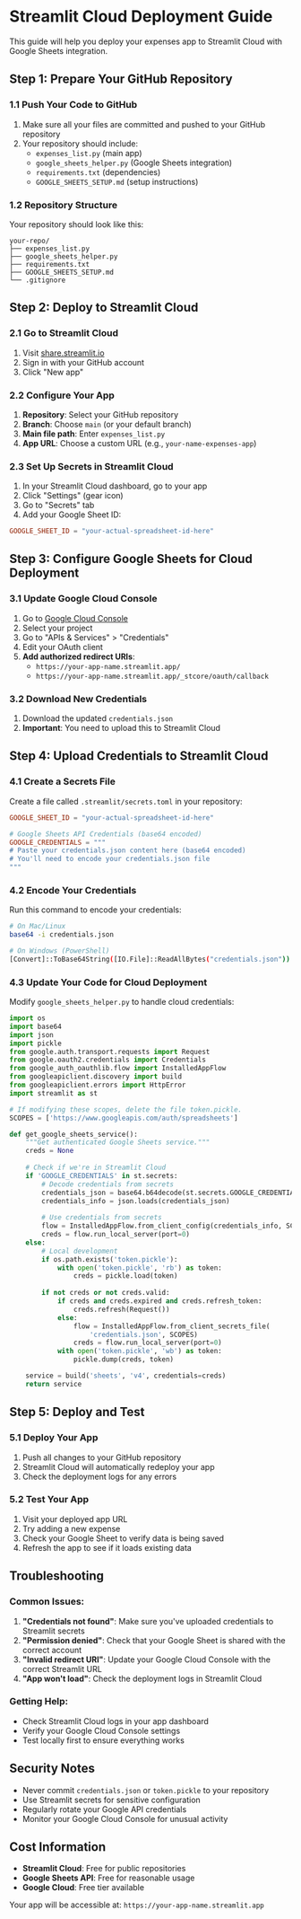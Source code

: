 # Streamlit Cloud Deployment Guide

This guide will help you deploy your expenses app to Streamlit Cloud with Google Sheets integration.

## Step 1: Prepare Your GitHub Repository

### 1.1 Push Your Code to GitHub
1. Make sure all your files are committed and pushed to your GitHub repository
2. Your repository should include:
   - `expenses_list.py` (main app)
   - `google_sheets_helper.py` (Google Sheets integration)
   - `requirements.txt` (dependencies)
   - `GOOGLE_SHEETS_SETUP.md` (setup instructions)

### 1.2 Repository Structure
Your repository should look like this:
```
your-repo/
├── expenses_list.py
├── google_sheets_helper.py
├── requirements.txt
├── GOOGLE_SHEETS_SETUP.md
└── .gitignore
```

## Step 2: Deploy to Streamlit Cloud

### 2.1 Go to Streamlit Cloud
1. Visit [share.streamlit.io](https://share.streamlit.io)
2. Sign in with your GitHub account
3. Click "New app"

### 2.2 Configure Your App
1. **Repository**: Select your GitHub repository
2. **Branch**: Choose `main` (or your default branch)
3. **Main file path**: Enter `expenses_list.py`
4. **App URL**: Choose a custom URL (e.g., `your-name-expenses-app`)

### 2.3 Set Up Secrets in Streamlit Cloud
1. In your Streamlit Cloud dashboard, go to your app
2. Click "Settings" (gear icon)
3. Go to "Secrets" tab
4. Add your Google Sheet ID:

```toml
GOOGLE_SHEET_ID = "your-actual-spreadsheet-id-here"
```

## Step 3: Configure Google Sheets for Cloud Deployment

### 3.1 Update Google Cloud Console
1. Go to [Google Cloud Console](https://console.cloud.google.com/)
2. Select your project
3. Go to "APIs & Services" > "Credentials"
4. Edit your OAuth client
5. **Add authorized redirect URIs**:
   - `https://your-app-name.streamlit.app/`
   - `https://your-app-name.streamlit.app/_stcore/oauth/callback`

### 3.2 Download New Credentials
1. Download the updated `credentials.json`
2. **Important**: You need to upload this to Streamlit Cloud

## Step 4: Upload Credentials to Streamlit Cloud

### 4.1 Create a Secrets File
Create a file called `.streamlit/secrets.toml` in your repository:

```toml
GOOGLE_SHEET_ID = "your-actual-spreadsheet-id-here"

# Google Sheets API Credentials (base64 encoded)
GOOGLE_CREDENTIALS = """
# Paste your credentials.json content here (base64 encoded)
# You'll need to encode your credentials.json file
"""
```

### 4.2 Encode Your Credentials
Run this command to encode your credentials:

```bash
# On Mac/Linux
base64 -i credentials.json

# On Windows (PowerShell)
[Convert]::ToBase64String([IO.File]::ReadAllBytes("credentials.json"))
```

### 4.3 Update Your Code for Cloud Deployment
Modify `google_sheets_helper.py` to handle cloud credentials:

```python
import os
import base64
import json
import pickle
from google.auth.transport.requests import Request
from google.oauth2.credentials import Credentials
from google_auth_oauthlib.flow import InstalledAppFlow
from googleapiclient.discovery import build
from googleapiclient.errors import HttpError
import streamlit as st

# If modifying these scopes, delete the file token.pickle.
SCOPES = ['https://www.googleapis.com/auth/spreadsheets']

def get_google_sheets_service():
    """Get authenticated Google Sheets service."""
    creds = None
    
    # Check if we're in Streamlit Cloud
    if 'GOOGLE_CREDENTIALS' in st.secrets:
        # Decode credentials from secrets
        credentials_json = base64.b64decode(st.secrets.GOOGLE_CREDENTIALS).decode('utf-8')
        credentials_info = json.loads(credentials_json)
        
        # Use credentials from secrets
        flow = InstalledAppFlow.from_client_config(credentials_info, SCOPES)
        creds = flow.run_local_server(port=0)
    else:
        # Local development
        if os.path.exists('token.pickle'):
            with open('token.pickle', 'rb') as token:
                creds = pickle.load(token)
        
        if not creds or not creds.valid:
            if creds and creds.expired and creds.refresh_token:
                creds.refresh(Request())
            else:
                flow = InstalledAppFlow.from_client_secrets_file(
                    'credentials.json', SCOPES)
                creds = flow.run_local_server(port=0)
            with open('token.pickle', 'wb') as token:
                pickle.dump(creds, token)

    service = build('sheets', 'v4', credentials=creds)
    return service
```

## Step 5: Deploy and Test

### 5.1 Deploy Your App
1. Push all changes to your GitHub repository
2. Streamlit Cloud will automatically redeploy your app
3. Check the deployment logs for any errors

### 5.2 Test Your App
1. Visit your deployed app URL
2. Try adding a new expense
3. Check your Google Sheet to verify data is being saved
4. Refresh the app to see if it loads existing data

## Troubleshooting

### Common Issues:
1. **"Credentials not found"**: Make sure you've uploaded credentials to Streamlit secrets
2. **"Permission denied"**: Check that your Google Sheet is shared with the correct account
3. **"Invalid redirect URI"**: Update your Google Cloud Console with the correct Streamlit URL
4. **"App won't load"**: Check the deployment logs in Streamlit Cloud

### Getting Help:
- Check Streamlit Cloud logs in your app dashboard
- Verify your Google Cloud Console settings
- Test locally first to ensure everything works

## Security Notes

- Never commit `credentials.json` or `token.pickle` to your repository
- Use Streamlit secrets for sensitive configuration
- Regularly rotate your Google API credentials
- Monitor your Google Cloud Console for unusual activity

## Cost Information

- **Streamlit Cloud**: Free for public repositories
- **Google Sheets API**: Free for reasonable usage
- **Google Cloud**: Free tier available

Your app will be accessible at: `https://your-app-name.streamlit.app`
